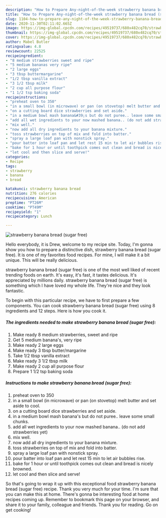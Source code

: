 ```yaml
---
description: "How to Prepare Any-night-of-the-week strawberry banana bread (sugar free)"
title: "How to Prepare Any-night-of-the-week strawberry banana bread (sugar free)"
slug: 1104-how-to-prepare-any-night-of-the-week-strawberry-banana-bread-sugar-free
date: 2020-11-30T02:11:02.665Z
image: https://img-global.cpcdn.com/recipes/49519737/680x482cq70/strawberry-banana-bread-sugar-free-recipe-main-photo.jpg
thumbnail: https://img-global.cpcdn.com/recipes/49519737/680x482cq70/strawberry-banana-bread-sugar-free-recipe-main-photo.jpg
cover: https://img-global.cpcdn.com/recipes/49519737/680x482cq70/strawberry-banana-bread-sugar-free-recipe-main-photo.jpg
author: Mabel Butler
ratingvalue: 4.8
reviewcount: 22525
recipeingredient:
- "8 medium strawberries sweet and ripe"
- "5 medium bananas very ripe"
- "2 large eggs"
- "3 tbsp buttermargarine"
- "1/2 tbsp vanilla extract"
- "3 1/2 tbsp milk"
- "2 cup all purpose flour"
- "1 1/2 tsp baking soda"
recipeinstructions:
- "preheat oven to 350"
- "in a small bowl (in microwave) or pan (on stovetop) melt butter and set aside to cool."
- "on a cutting board dice strawberries and set aside."
- "in a medium bowl mash banana&#39;s but do not puree.. leave some small chunks."
- "add all wet ingredients to your now mashed banana.. (do not add strawberries yet)"
- "mix well."
- "now add all dry ingredients to your banana mixture."
- "toss strawberries on top of mix and fold into batter."
- "spray a large loaf pan with nonstick spray."
- "pour batter into loaf pan and let rest 15 min to let air bubbles rise."
- "bake for 1 hour or until toothpick comes out clean and bread is nicely browned."
- "let cool and then slice and serve!"
categories:
- Recipe
tags:
- strawberry
- banana
- bread

katakunci: strawberry banana bread 
nutrition: 276 calories
recipecuisine: American
preptime: "PT26M"
cooktime: "PT49M"
recipeyield: "1"
recipecategory: Lunch

---
```



![strawberry banana bread (sugar free)](https://img-global.cpcdn.com/recipes/49519737/680x482cq70/strawberry-banana-bread-sugar-free-recipe-main-photo.jpg)

Hello everybody, it is Drew, welcome to my recipe site. Today, I'm gonna show you how to prepare a distinctive dish, strawberry banana bread (sugar free). It is one of my favorites food recipes. For mine, I will make it a bit unique. This will be really delicious.



strawberry banana bread (sugar free) is one of the most well liked of recent trending foods on earth. It's easy, it's fast, it tastes delicious. It's appreciated by millions daily. strawberry banana bread (sugar free) is something which I have loved my whole life. They're nice and they look fantastic.


To begin with this particular recipe, we have to first prepare a few components. You can cook strawberry banana bread (sugar free) using 8 ingredients and 12 steps. Here is how you cook it.

<!--inarticleads1-->

##### The ingredients needed to make strawberry banana bread (sugar free):

1. Make ready 8 medium strawberries, sweet and ripe
1. Get 5 medium banana&#39;s, very ripe
1. Make ready 2 large eggs
1. Make ready 3 tbsp butter/margarine
1. Take 1/2 tbsp vanilla extract
1. Make ready 3 1/2 tbsp milk
1. Make ready 2 cup all purpose flour
1. Prepare 1 1/2 tsp baking soda




<!--inarticleads2-->

##### Instructions to make strawberry banana bread (sugar free):

1. preheat oven to 350
1. in a small bowl (in microwave) or pan (on stovetop) melt butter and set aside to cool.
1. on a cutting board dice strawberries and set aside.
1. in a medium bowl mash banana&#39;s but do not puree.. leave some small chunks.
1. add all wet ingredients to your now mashed banana.. (do not add strawberries yet)
1. mix well.
1. now add all dry ingredients to your banana mixture.
1. toss strawberries on top of mix and fold into batter.
1. spray a large loaf pan with nonstick spray.
1. pour batter into loaf pan and let rest 15 min to let air bubbles rise.
1. bake for 1 hour or until toothpick comes out clean and bread is nicely browned.
1. let cool and then slice and serve!




So that's going to wrap it up with this exceptional food strawberry banana bread (sugar free) recipe. Thank you very much for your time. I'm sure that you can make this at home. There's gonna be interesting food at home recipes coming up. Remember to bookmark this page on your browser, and share it to your family, colleague and friends. Thank you for reading. Go on get cooking!
